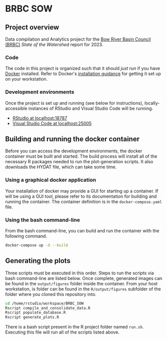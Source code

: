 # BRBC SOW

## Project overview

Data compilation and Analytics project for the [Bow River Basin Council (BRBC)](https://brbc.ab.ca/) *State of the Watershed* report for 2023.

### Code

The code in this project is organized such that it should *just run* if you have [Docker](https://www.docker.com/) installed.
Refer to Docker's [installation guidance](https://www.docker.com/get-started/) for getting it set up on your workstation.

### Development environments

Once the project is set up and running (see below for instructions), locally-accessible instances of RStudio and Visual Studio Code will be running.

- [RStudio at localhost:18787](http://localhost:18787)
- [Visual Studio Code at localhost:25005](http://localhost:25005/?folder=/home/rstudio/workspace/BRBC_SOW)

## Building and running the docker container

Before you can access the development environments, the docker container must be built and started.
The build process will install all of the necessary R packages needed to run the plot-generation scripts.
It also downloads the HYDAT file, which can take some time.

### Using a graphical docker application

Your installation of docker may provide a GUI for starting up a container.
If will be using a GUI tool, please refer to its documentation for building and running the container.
The container definition is in the `docker-compose.yaml` file.

### Using the bash command-line

From the bash command-line, you can build and run the container with the following command.

```bash
docker-compose up -d --build
```

## Generating the plots

Three scripts must be executed in this order.
Steps to run the scripts via bash command-line are listed below.
Once complete, generated images can be found in the `output/figures` folder inside the container.
From your host workstation, is folder can be found in the `R/output/figures` subfolder of the folder where you cloned this repository into.

```bash
cd /home/rstudio/workspace/BRBC_SOW
Rscript compile_and_consolidate_data.R
Rscript populate_database.R
Rscript generate_plots.R
```

There is a bash script present in the R project folder named `run.sh`.
Executing this file will run all of the scripts listed above.
